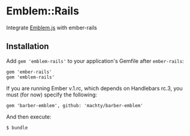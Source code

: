 # Emblem::Rails

Integrate [Emblem.js](https://github.com/machty/emblem.js) with ember-rails

## Installation

Add `gem 'emblem-rails'` to your application's Gemfile after `ember-rails`:

    gem 'ember-rails'
    gem 'emblem-rails'

If you are running Ember v.1.rc, which depends on Handlebars rc.3, you
must (for now) specify the following:

    gem 'barber-emblem', github: 'machty/barber-emblem'

And then execute:

    $ bundle

